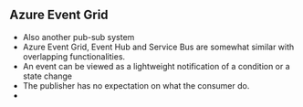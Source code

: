## Azure Event Grid

- Also another pub-sub system
- Azure Event Grid, Event Hub and Service Bus are somewhat similar with overlapping functionalities.
- An event can be viewed as a lightweight notification of a condition or a state change
- The publisher has no expectation on what the consumer do.
- 
